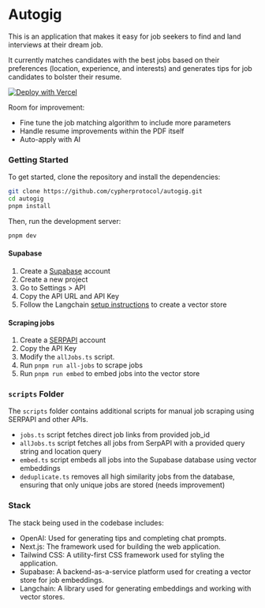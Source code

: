 # Autogig

This is an application that makes it easy for job seekers to find and land interviews at their dream job.

It currently matches candidates with the best jobs based on their preferences (location, experience, and interests) and generates tips for job candidates to bolster their resume.

[![Deploy with Vercel](https://vercel.com/button)](https://vercel.com/new/clone?repository-url=https://github.com/cypherprotocol/autogig)

Room for improvement:

- Fine tune the job matching algorithm to include more parameters
- Handle resume improvements within the PDF itself
- Auto-apply with AI

### Getting Started

To get started, clone the repository and install the dependencies:

```bash
git clone https://github.com/cypherprotocol/autogig.git
cd autogig
pnpm install
```

Then, run the development server:

```bash
pnpm dev
```

#### Supabase

1. Create a [Supabase](https://supabase.com/) account
2. Create a new project
3. Go to Settings > API
4. Copy the API URL and API Key
5. Follow the Langchain [setup instructions](https://supabase.com/docs/guides/ai/langchain) to create a vector store

#### Scraping jobs

1. Create a [SERPAPI](https://serpapi.com/) account
2. Copy the API Key
3. Modify the `allJobs.ts` script.
4. Run `pnpm run all-jobs` to scrape jobs
5. Run `pnpm run embed` to embed jobs into the vector store

### `scripts` Folder

The `scripts` folder contains additional scripts for manual job scraping using SERPAPI and other APIs.

- `jobs.ts` script fetches direct job links from provided job_id
- `allJobs.ts` script fetches all jobs from SerpAPI with a provided query string and location query
- `embed.ts` script embeds all jobs into the Supabase database using vector embeddings
- `deduplicate.ts` removes all high similarity jobs from the database, ensuring that only unique jobs are stored (needs improvement)

### Stack

The stack being used in the codebase includes:

- OpenAI: Used for generating tips and completing chat prompts.
- Next.js: The framework used for building the web application.
- Tailwind CSS: A utility-first CSS framework used for styling the application.
- Supabase: A backend-as-a-service platform used for creating a vector store for job embeddings.
- Langchain: A library used for generating embeddings and working with vector stores.
